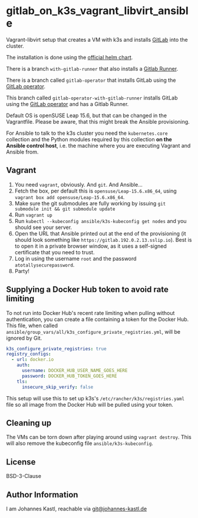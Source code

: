 # gitlab_on_k3s_vagrant_libvirt_ansible

Vagrant-libvirt setup that creates a VM with k3s and installs
[GitLab](https://about.gitlab.com/) into the cluster.

The installation is done using the [official helm
chart](https://docs.gitlab.com/charts/).

There is a branch `with-gitlab-runner` that also installs a [Gitlab
Runner](https://docs.gitlab.com/runner/install/kubernetes/).

There is a branch called `gitlab-operator` that installs GitLab using the
[GitLab operator](https://operatorhub.io/operator/gitlab-operator-kubernetes).

This branch called `gitlab-operator-with-gitlab-runner` installs GitLab using
the [GitLab
operator](https://operatorhub.io/operator/gitlab-operator-kubernetes) and has a
Gitlab Runner.

Default OS is openSUSE Leap 15.6, but that can be changed in the Vagrantfile.
Please be aware, that this might break the Ansible provisioning.

For Ansible to talk to the k3s cluster you need the `kubernetes.core` collection
and the Python modules required by this collection **on the Ansible control
host**, i.e. the machine where you are executing Vagrant and Ansible from.

## Vagrant

1. You need `vagrant`, obviously. And `git`. And Ansible...
1. Fetch the box, per default this is `opensuse/Leap-15.6.x86_64`, using
   `vagrant box add opensuse/Leap-15.6.x86_64`.
1. Make sure the git submodules are fully working by issuing
   `git submodule init && git submodule update`
1. Run `vagrant up`
1. Run `kubectl --kubeconfig ansible/k3s-kubeconfig get nodes` and you should
   see your server.
1. Open the URL that Ansible printed out at the end of the provisioning (it
   should look something like `https://gitlab.192.0.2.13.sslip.io`). Best is
   to open it in a private browser window, as it uses a self-signed certificate
   that you need to trust.
1. Log in using the username `root` and the password `atotallysecurepassword`.
1. Party!

## Supplying a Docker Hub token to avoid rate limiting

To not run into Docker Hub's recent rate limiting when pulling without
authentication, you can create a file containing a token for the Docker Hub.
This file, when called
`ansible/group_vars/all/k3s_configure_private_registries.yml`, will be ignored
by Git.

```yaml
k3s_configure_private_registries: true
registry_configs:
  - url: docker.io
    auth:
      username: DOCKER_HUB_USER_NAME_GOES_HERE
      password: DOCKER_HUB_TOKEN_GOES_HERE
    tls:
      insecure_skip_verify: false
```

This setup will use this to set up k3s's `/etc/rancher/k3s/registries.yaml` file
so all image from the Docker Hub will be pulled using your token.

## Cleaning up

The VMs can be torn down after playing around using `vagrant destroy`. This will
also remove the kubeconfig file `ansible/k3s-kubeconfig`.

## License

BSD-3-Clause

## Author Information

I am Johannes Kastl, reachable via git@johannes-kastl.de
